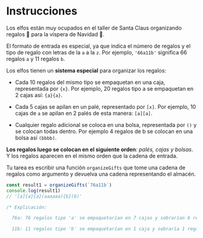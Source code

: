 # Instrucciones

Los elfos están muy ocupados en el taller de Santa Claus organizando regalos 🎁 para la víspera de Navidad 🎄.

El formato de entrada es especial, ya que indica el número de regalos y el tipo de regalo con letras de la `a` a la `z`. Por ejemplo, `'66a11b'` significa 66 regalos `a` y 11 regalos `b`.

Los elfos tienen un **sistema especial** para organizar los regalos:

-   Cada 10 regalos del mismo tipo se empaquetan en una caja, representada por `{x}`. Por ejemplo, 20 regalos tipo a se empaquetan en 2 cajas así: `{a}{a}`.

-   Cada 5 cajas se apilan en un palé, representado por `[x]`. Por ejemplo, 10 cajas de `a` se apilan en 2 palés de esta manera: `[a][a]`.

-   Cualquier regalo adicional se coloca en una bolsa, representada por `()` y se colocan todas dentro. Por ejemplo 4 regalos de b se colocan en una bolsa así `(bbbb)`.

**Los regalos luego se colocan en el siguiente orden**: _palés, cajas y bolsas_. Y los regalos aparecen en el mismo orden que la cadena de entrada.

Tu tarea es escribir una función `organizeGifts` que tome una cadena de regalos como argumento y devuelva una cadena representando el almacén.

```js
const result1 = organizeGifts(`76a11b`)
console.log(result1)
// '[a]{a}{a}(aaaaaa){b}(b)'

/* Explicación:

  76a: 76 regalos tipo 'a' se empaquetarían en 7 cajas y sobrarían 6 regalos, resultando en 1 palé [a] (por las primeras 5 cajas), 2 cajas sueltas {a}{a} y una bolsa con 6 regalos (aaaaaa)

  11b: 11 regalos tipo 'b' se empaquetarían en 1 caja y sobraría 1 regalo, resultando en 1 caja suelta {b} y una bolsa con 1 regalo (b)
```

